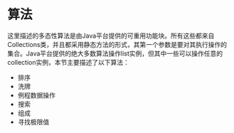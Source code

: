 # 算法

这里描述的多态性算法是由Java平台提供的可重用功能块。所有这些都来自 Collections类，并且都采用静态方法的形式，其第一个参数是要对其执行操作的集合。Java平台提供的绝大多数算法操作list实例，但其中一些可以操作任意的collection实例，本节主要描述了以下算法：

* 排序
* 洗牌
* 例程数据操作
* 搜索
* 组成
* 寻找极限值